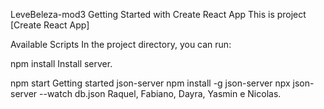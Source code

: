 LeveBeleza-mod3 Getting Started with Create React App This is project [Create React App]

Available Scripts In the project directory, you can run:

npm install Install server.

npm start Getting started json-server npm install -g json-server npx json-server --watch db.json Raquel, Fabiano, Dayra, Yasmin e Nicolas.
